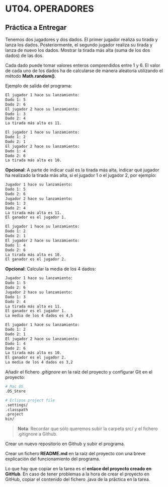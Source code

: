 # UT04. OPERADORES

## Práctica a Entregar

Tenemos dos jugadores y dos dados. El primer jugador realiza su tirada y lanza los dados. Posteriormente, el segundo jugador realiza su tirada y lanza de nuevo los dados. Mostrar la tirada más alta (suma de los dos dados) de las dos.

Cada dado puede tomar valores enteros comprendidos entre 1 y 6. El valor de cada uno de los dados ha de calcularse de manera aleatoria utilizando el método __Math.random()__.

Ejemplo de salida del programa:

```bash
El jugador 1 hace su lanzamiento:
Dado 1: 5
Dado 2: 6
El jugador 2 hace su lanzamiento:
Dado 1: 3
Dado 2: 4
La tirada más alta es 11.
```

```bash
El jugador 1 hace su lanzamiento:
Dado 1: 2
Dado 2: 1
El jugador 2 hace su lanzamiento:
Dado 1: 4
Dado 2: 6
La tirada más alta es 10.
```

__Opcional__: A parte de indicar cuál es la tirada más alta, indicar qué jugador ha realizado la tirada más alta, si el jugador 1 o el jugador 2, por ejemplo: 

```bash
Jugador 1 hace su lanzamiento:
Dado 1: 5
Dado 2: 6
Jugador 2 hace su lanzamiento:
Dado 1: 3
Dado 2: 4
La tirada más alta es 11.
El ganador es el jugador 1.
```

```bash
El jugador 1 hace su lanzamiento:
Dado 1: 2
Dado 2: 1
El jugador 2 hace su lanzamiento:
Dado 1: 4
Dado 2: 6
La tirada más alta es 10.
El ganador es el jugador 2.
```

__Opcional__: Calcular la media de los 4 dados: 

```bash
Jugador 1 hace su lanzamiento:
Dado 1: 5
Dado 2: 6
Jugador 2 hace su lanzamiento:
Dado 1: 3
Dado 2: 4
La tirada más alta es 11.
El ganador es el jugador 1.
La media de los 4 dados es 4,5
```

```bash
El jugador 1 hace su lanzamiento:
Dado 1: 2
Dado 2: 1
El jugador 2 hace su lanzamiento:
Dado 1: 4
Dado 2: 6
La tirada más alta es 10.
El ganador es el jugador 2.
La media de los 4 dados es 3,2
```



Añadir el fichero _.gitignore_ en la raíz del proyecto y configurar Git en el proyecto:

```bash
# Mac OS
.DS_Store

# Eclipse project file
.settings/
.classpath
.project
bin/
```

> __Nota__: Recordar que sólo queremos subir la carpeta src/ y el fichero .gitignore a Github.

Crear un nuevo repositorio en Github y subir el programa.

Crear un fichero __README.md__ en la raíz del proyecto con una breve explicación del funcionamiento del programa.

Lo que hay que copiar en la tarea es el __enlace del proyecto creado en GitHub__. En caso de tener problemas a la hora de crear el proyecto en GitHub, copiar el contenido del fichero .java de la práctica en la tarea.
